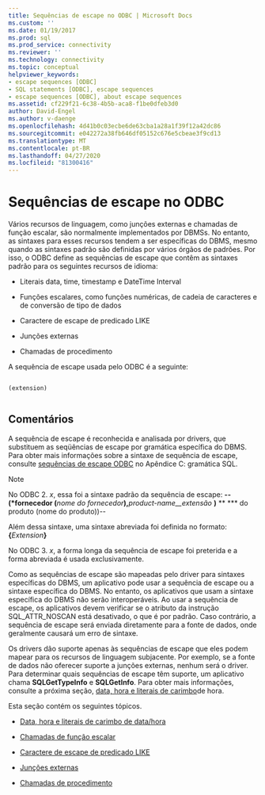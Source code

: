 ```yaml
---
title: Sequências de escape no ODBC | Microsoft Docs
ms.custom: ''
ms.date: 01/19/2017
ms.prod: sql
ms.prod_service: connectivity
ms.reviewer: ''
ms.technology: connectivity
ms.topic: conceptual
helpviewer_keywords:
- escape sequences [ODBC]
- SQL statements [ODBC], escape sequences
- escape sequences [ODBC], about escape sequences
ms.assetid: cf229f21-6c38-4b5b-aca8-f1be0dfeb3d0
author: David-Engel
ms.author: v-daenge
ms.openlocfilehash: 4d41b0c03ecbe6de63cba1a28a1f39f12a42dc86
ms.sourcegitcommit: e042272a38fb646df05152c676e5cbeae3f9cd13
ms.translationtype: MT
ms.contentlocale: pt-BR
ms.lasthandoff: 04/27/2020
ms.locfileid: "81300416"
---
```

# <a name="escape-sequences-in-odbc"></a>Sequências de escape no ODBC
Vários recursos de linguagem, como junções externas e chamadas de função escalar, são normalmente implementados por DBMSs. No entanto, as sintaxes para esses recursos tendem a ser específicas do DBMS, mesmo quando as sintaxes padrão são definidas por vários órgãos de padrões. Por isso, o ODBC define as sequências de escape que contêm as sintaxes padrão para os seguintes recursos de idioma:  
  
-   Literais data, time, timestamp e DateTime Interval  
  
-   Funções escalares, como funções numéricas, de cadeia de caracteres e de conversão de tipo de dados  
  
-   Caractere de escape de predicado LIKE  
  
-   Junções externas  
  
-   Chamadas de procedimento  
  
 A sequência de escape usada pelo ODBC é a seguinte:  
  
```  
  
(extension)  
  
```  
  
## <a name="remarks"></a>Comentários  
 A sequência de escape é reconhecida e analisada por drivers, que substituem as seqüências de escape por gramática específica do DBMS. Para obter mais informações sobre a sintaxe de sequência de escape, consulte [sequências de escape ODBC](../../../odbc/reference/appendixes/odbc-escape-sequences.md) no Apêndice C: gramática SQL.  
  
> [!NOTE]  
>  No ODBC 2. *x*, essa foi a sintaxe padrão da sequência de escape: **--(\*fornecedor (**_nome do fornecedor_**),**_product-name__extensão_ **)** ** \*** do produto (nome do produto))--  
>   
>  Além dessa sintaxe, uma sintaxe abreviada foi definida no formato: **{**_Extension_**}**  
>   
>  No ODBC 3. *x*, a forma longa da sequência de escape foi preterida e a forma abreviada é usada exclusivamente.  
  
 Como as sequências de escape são mapeadas pelo driver para sintaxes específicas do DBMS, um aplicativo pode usar a sequência de escape ou a sintaxe específica do DBMS. No entanto, os aplicativos que usam a sintaxe específica do DBMS não serão interoperáveis. Ao usar a sequência de escape, os aplicativos devem verificar se o atributo da instrução SQL_ATTR_NOSCAN está desativado, o que é por padrão. Caso contrário, a sequência de escape será enviada diretamente para a fonte de dados, onde geralmente causará um erro de sintaxe.  
  
 Os drivers dão suporte apenas às sequências de escape que eles podem mapear para os recursos de linguagem subjacente. Por exemplo, se a fonte de dados não oferecer suporte a junções externas, nenhum será o driver. Para determinar quais sequências de escape têm suporte, um aplicativo chama **SQLGetTypeInfo** e **SQLGetInfo**. Para obter mais informações, consulte a próxima seção, [data, hora e literais de carimbo](../../../odbc/reference/develop-app/date-time-and-timestamp-literals.md)de hora.  
  
 Esta seção contém os seguintes tópicos.  
  
-   [Data, hora e literais de carimbo de data/hora](../../../odbc/reference/develop-app/date-time-and-timestamp-literals.md)  
  
-   [Chamadas de função escalar](../../../odbc/reference/develop-app/scalar-function-calls.md)  
  
-   [Caractere de escape de predicado LIKE](../../../odbc/reference/develop-app/like-predicate-escape-character.md)  
  
-   [Junções externas](../../../odbc/reference/develop-app/outer-joins.md)  
  
-   [Chamadas de procedimento](../../../odbc/reference/develop-app/procedure-calls.md)
